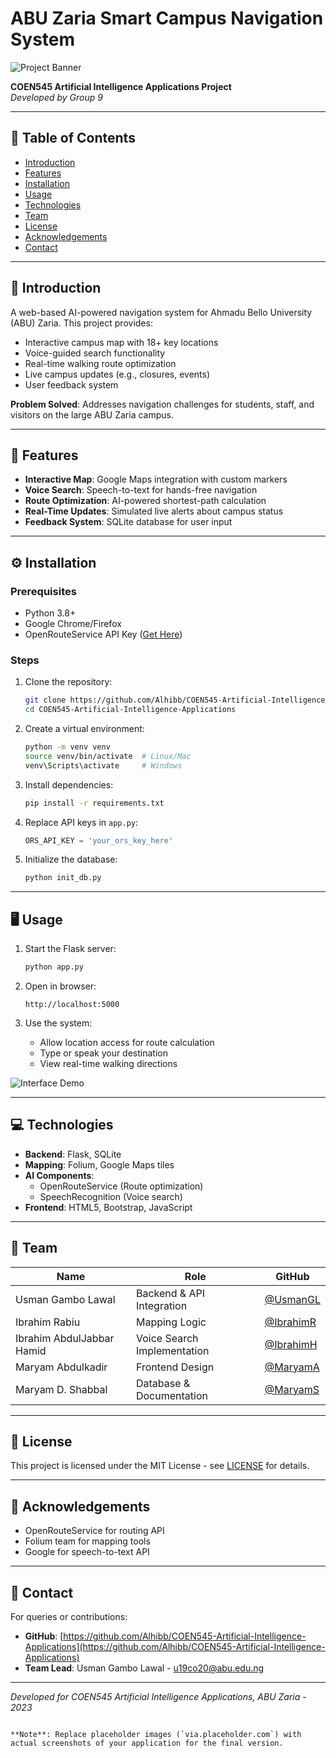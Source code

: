 # ABU Zaria Smart Campus Navigation System  
![Project Banner](https://via.placeholder.com/800x200.png?text=ABU+Zaria+Smart+Campus+Navigation)  

**COEN545 Artificial Intelligence Applications Project**  
*Developed by Group 9*  

---

## 📖 Table of Contents  
- [Introduction](#-introduction)  
- [Features](#-features)  
- [Installation](#-installation)  
- [Usage](#-usage)  
- [Technologies](#-technologies)  
- [Team](#-team)  
- [License](#-license)  
- [Acknowledgements](#-acknowledgements)  
- [Contact](#-contact)  

---

## 🌟 Introduction  
A web-based AI-powered navigation system for Ahmadu Bello University (ABU) Zaria. This project provides:  
- Interactive campus map with 18+ key locations  
- Voice-guided search functionality  
- Real-time walking route optimization  
- Live campus updates (e.g., closures, events)  
- User feedback system  

**Problem Solved**: Addresses navigation challenges for students, staff, and visitors on the large ABU Zaria campus.  

---

## 🚀 Features  
- **Interactive Map**: Google Maps integration with custom markers  
- **Voice Search**: Speech-to-text for hands-free navigation  
- **Route Optimization**: AI-powered shortest-path calculation  
- **Real-Time Updates**: Simulated live alerts about campus status  
- **Feedback System**: SQLite database for user input  

---

## ⚙️ Installation  

### Prerequisites  
- Python 3.8+  
- Google Chrome/Firefox  
- OpenRouteService API Key ([Get Here](https://openrouteservice.org/))  

### Steps  
1. Clone the repository:  
   ```bash  
   git clone https://github.com/Alhibb/COEN545-Artificial-Intelligence-Applications.git  
   cd COEN545-Artificial-Intelligence-Applications  
   ```  

2. Create a virtual environment:  
   ```bash  
   python -m venv venv  
   source venv/bin/activate  # Linux/Mac  
   venv\Scripts\activate     # Windows  
   ```  

3. Install dependencies:  
   ```bash  
   pip install -r requirements.txt  
   ```  

4. Replace API keys in `app.py`:  
   ```python  
   ORS_API_KEY = 'your_ors_key_here'   
   ```  

5. Initialize the database:  
   ```bash  
   python init_db.py  
   ```  

---

## 🖥️ Usage  
1. Start the Flask server:  
   ```bash  
   python app.py  
   ```  

2. Open in browser:  
   ```  
   http://localhost:5000  
   ```  

3. Use the system:  
   - Allow location access for route calculation  
   - Type or speak your destination  
   - View real-time walking directions  

![Interface Demo](https://via.placeholder.com/600x400.png?text=Map+Interface+Demo)  

---

## 💻 Technologies  
- **Backend**: Flask, SQLite  
- **Mapping**: Folium, Google Maps tiles  
- **AI Components**:  
  - OpenRouteService (Route optimization)  
  - SpeechRecognition (Voice search)  
- **Frontend**: HTML5, Bootstrap, JavaScript  

---

## 👥 Team  
| Name                      | Role                          | GitHub                          |  
|---------------------------|-------------------------------|---------------------------------|  
| Usman Gambo Lawal         | Backend & API Integration     | [@UsmanGL](https://github.com/) |  
| Ibrahim Rabiu             | Mapping Logic                 | [@IbrahimR](https://github.com/alhibb)|  
| Ibrahim AbdulJabbar Hamid | Voice Search Implementation   | [@IbrahimH](https://github.com/)|  
| Maryam Abdulkadir         | Frontend Design               | [@MaryamA](https://github.com/) |  
| Maryam D. Shabbal         | Database & Documentation      | [@MaryamS](https://github.com/) |  

---

## 📜 License  
This project is licensed under the MIT License - see [LICENSE](LICENSE) for details.  

---

## 🙏 Acknowledgements  
- OpenRouteService for routing API  
- Folium team for mapping tools  
- Google for speech-to-text API  

---

## 📧 Contact  
For queries or contributions:  
- **GitHub**: [https://github.com/Alhibb/COEN545-Artificial-Intelligence-Applications](https://github.com/Alhibb/COEN545-Artificial-Intelligence-Applications)  
- **Team Lead**: Usman Gambo Lawal - u19co20@abu.edu.ng  

--- 

*Developed for COEN545 Artificial Intelligence Applications, ABU Zaria - 2023*  
```

**Note**: Replace placeholder images (`via.placeholder.com`) with actual screenshots of your application for the final version.